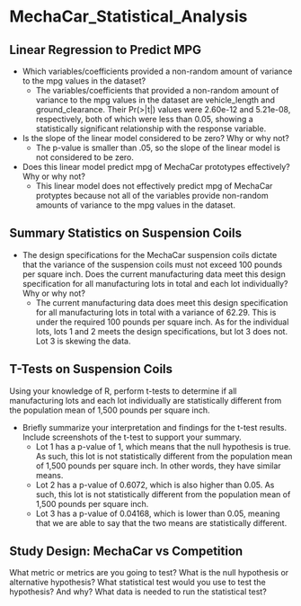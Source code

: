 # MechaCar_Statistical_Analysis

## Linear Regression to Predict MPG

- Which variables/coefficients provided a non-random amount of variance to the mpg values in the dataset?
  - The variables/coefficients that provided a non-random amount of variance to the mpg values in the dataset are vehicle_length and ground_clearance. Their Pr(>|t|) values were 2.60e-12 and 5.21e-08, respectively, both of which were less than 0.05, showing a statistically significant relationship with the response variable.  
- Is the slope of the linear model considered to be zero? Why or why not?
  - The p-value is smaller than .05, so the slope of the linear model is not considered to be zero.
- Does this linear model predict mpg of MechaCar prototypes effectively? Why or why not?
  - This linear model does not effectively predict mpg of MechaCar protyptes because not all of the variables provide non-random amounts of variance to the mpg values in the dataset. 


## Summary Statistics on Suspension Coils
- The design specifications for the MechaCar suspension coils dictate that the variance of the suspension coils must not exceed 100 pounds per square inch. Does the current manufacturing data meet this design specification for all manufacturing lots in total and each lot individually? Why or why not?
  - The current manufacturing data does meet this design specification for all manufacturing lots in total with a variance of 62.29. This is under the required 100 pounds per square inch. As for the individual lots, lots 1 and 2 meets the design specifications, but lot 3 does not. Lot 3 is skewing the data.

## T-Tests on Suspension Coils

Using your knowledge of R, perform t-tests to determine if all manufacturing lots and each lot individually are statistically different from the population mean of 1,500 pounds per square inch.


- Briefly summarize your interpretation and findings for the t-test results. Include screenshots of the t-test to support your summary.
  - Lot 1 has a p-value of 1, which means that the null hypothesis is true. As such, this lot is not statistically different from the population mean of 1,500 pounds per square inch. In other words, they have similar means.
  - Lot 2 has a p-value of 0.6072, which is also higher than 0.05. As such, this lot is not statistically different from the population mean of 1,500 pounds per square inch.
  - Lot 3 has a p-value of 0.04168, which is lower than 0.05, meaning that we are able to say that the two means are statistically different.

## Study Design: MechaCar vs Competition


What metric or metrics are you going to test?
What is the null hypothesis or alternative hypothesis?
What statistical test would you use to test the hypothesis? And why?
What data is needed to run the statistical test?
